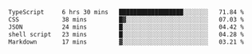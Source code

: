 <!--START_SECTION:waka-->

```txt
TypeScript     6 hrs 30 mins   ██████████████████░░░░░░░   71.84 %
CSS            38 mins         █▓░░░░░░░░░░░░░░░░░░░░░░░   07.03 %
JSON           24 mins         █░░░░░░░░░░░░░░░░░░░░░░░░   04.42 %
shell script   23 mins         █░░░░░░░░░░░░░░░░░░░░░░░░   04.28 %
Markdown       17 mins         ▓░░░░░░░░░░░░░░░░░░░░░░░░   03.21 %
```

<!--END_SECTION:waka-->